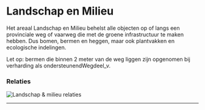 ﻿# Landschap en Milieu

Het areaal Landschap en Milieu behelst alle objecten op of langs een provinciale weg of 
vaarweg die met de groene infrastructuur te maken hebben. Dus bomen, bermen en heggen, 
maar ook plantvakken en ecologische indelingen.

Let op: bermen die binnen 2 meter van de weg liggen zijn opgenomen bij verharding als ondersteunendWegdeel_v.

### Relaties

![Landschap & milieu relaties](D:\bu_geodata_beheer\gereedschap\documentatie\areaaldata_datamodel\4.2d3\Objectbladen\05_Landschap_milieu\landschapmilieu_relaties.png)


***
